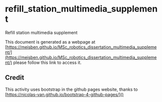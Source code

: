 # refill_station_multimedia_supplement
 Refill station multimedia supplement

This document is generated as a webpage at [https://meisben.github.io/MSc_robotics_dissertation_multimedia_supplement/](https://meisben.github.io/MSc_robotics_dissertation_multimedia_supplement/) please follow this link to access it.

## Credit

This activity uses bootstrap in the github pages website, thanks to [https://nicolas-van.github.io/bootstrap-4-github-pages/]()
